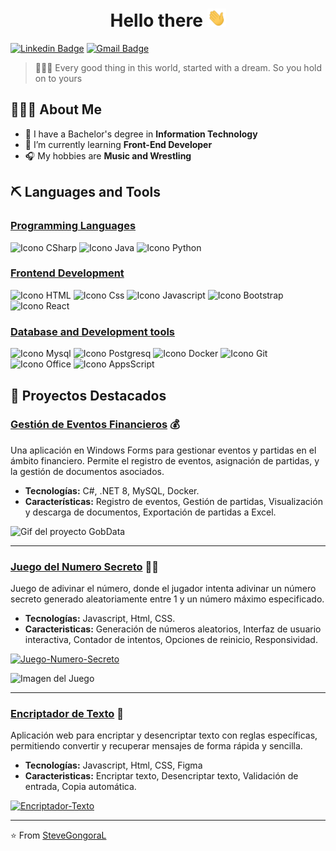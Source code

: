 <h1 align='center'> Hello there <img src="https://raw.githubusercontent.com/ABSphreak/ABSphreak/master/gifs/Hi.gif" width="30px"></h1>

[![Linkedin Badge](https://img.shields.io/badge/-Steve_Brayton_Góngora_Luévano-blue?style=flat-square&logo=Linkedin&logoColor=white&link=https://www.linkedin.com/in/stevegongoral//)](https://www.linkedin.com/in/stevegongoral/) [![Gmail Badge](https://img.shields.io/badge/-steve.gongora@gmail.com-c14438?style=flat-square&logo=Gmail&logoColor=white&link=mailto:steve.gongora@gmail.com)](mailto:steve.gongora@gmail.com)

> 👨🏻‍🚀 Every good thing in this world, started with a dream. So you hold on to yours
## 👨🏻‍💻 About Me
- 🦾 I have a Bachelor's degree in **Information Technology**
- 🌱 I’m currently learning **Front-End Developer**
- 🎧 My hobbies are **Music and Wrestling**

## ⛏ Languages and Tools 
### <a href="">Programming Languages</a>
<div>
 <img src="https://github.com/user-attachments/assets/a613d0be-13ee-48e3-ab0f-e2940da03eab" alt="Icono CSharp" />
 <img src="https://github.com/user-attachments/assets/9e88d177-ed42-4cdd-abb8-3c8d1a423761" alt="Icono Java" />
 <img src="https://github.com/user-attachments/assets/199ec6c0-26ea-42f0-9554-8ade7311fa33" alt="Icono Python" />
</div>

### <a href="">Frontend Development</a>
<div>
 <img src="https://github.com/user-attachments/assets/411ac89f-2e58-4134-81a4-f1230e852a30" alt="Icono HTML" />
 <img src="https://github.com/user-attachments/assets/377c272c-4385-4ce5-b16d-1892c7af26cb" alt="Icono Css" />
 <img src="https://github.com/user-attachments/assets/0e02a9f4-f1cc-45df-8c1c-b4ec4ac351a6" alt="Icono Javascript" />
 <img src="https://github.com/user-attachments/assets/22304972-d62c-4ae5-8304-d651998a763c" alt="Icono Bootstrap" />
 <img src="https://github.com/user-attachments/assets/ba2789e8-3efa-41e3-a679-771da94aea7d" alt="Icono React" />
</div>

### <a href="">Database and Development tools</a>
<div>
 <img src="https://github.com/user-attachments/assets/36eca24d-7a03-4623-9bd5-c058d0ba98c5" alt="Icono Mysql" />
<img src="https://github.com/user-attachments/assets/6ac5f59d-10cb-4367-924f-696dad87bba6" alt="Icono Postgresq" />
 <img src="https://github.com/user-attachments/assets/1eb4bc78-52b0-4afc-9045-a642190f5e78" alt="Icono Docker" />
 <img src="https://github.com/user-attachments/assets/43812fb0-7eb3-47e7-9c7a-bbf522f03815" alt="Icono Git" />
 <img src="https://github.com/user-attachments/assets/bdbef88d-89bc-4eb0-b341-64177a00021e" alt="Icono Office" />
 <img src="https://github.com/user-attachments/assets/e654e8fe-b99f-4580-bff6-db6c42ba0246" alt="Icono AppsScript" />
</div>

## 🌟 Proyectos Destacados 
### [Gestión de Eventos Financieros](https://github.com/SteveGongoraL/GobData) 💰
Una aplicación en Windows Forms para gestionar eventos y partidas en el ámbito financiero. Permite el registro de eventos, asignación de partidas, y la gestión de documentos asociados.

- **Tecnologías:** C#, .NET 8, MySQL, Docker.
- **Características:** Registro de eventos, Gestión de partidas, Visualización y descarga de documentos, Exportación de partidas a Excel.

<img src="https://github.com/user-attachments/assets/40b09864-b3cc-4c88-9d58-7109bf5c354e" alt="Gif del proyecto GobData" width="400" loading="lazy"/>

---

### [Juego del Numero Secreto](https://github.com/SteveGongoraL/Juego-numero-secreto) 🐱‍👤
Juego de adivinar el número, donde el jugador intenta adivinar un número secreto generado aleatoriamente entre 1 y un número máximo especificado.

- **Tecnologías:** Javascript, Html, CSS.
- **Caracteristicas:** Generación de números aleatorios, Interfaz de usuario interactiva, Contador de intentos, Opciones de reinicio, Responsividad.
  
[![Juego-Numero-Secreto](https://img.shields.io/badge/Game_Link-efd81d?style=for-the-badge&FontColor=black&color=DD4C80)](https://stevegongoral.github.io/Juego-numero-secreto/)

<img src="https://github.com/user-attachments/assets/cbc6e77b-ec9d-4613-9fed-b83fba944ca1" alt="Imagen del Juego" width="400" loading="lazy"/>

---

### [Encriptador de Texto](https://github.com/SteveGongoraL/Encriptador-texto) 🔐
Aplicación web para encriptar y desencriptar texto con reglas específicas, permitiendo convertir y recuperar mensajes de forma rápida y sencilla.

- **Tecnologías:** Javascript, Html, CSS, Figma
- **Caracteristicas:** Encriptar texto, Desencriptar texto, Validación de entrada, Copia automática.
  
[![Encriptador-Texto](https://img.shields.io/badge/Encriptador-efd81d?style=for-the-badge&FontColor=black&color=DD4C80)](https://stevegongoral.github.io/Encriptador-texto/)

---

 ⭐️ From [SteveGongoraL](https://github.com/stevegongoral)
